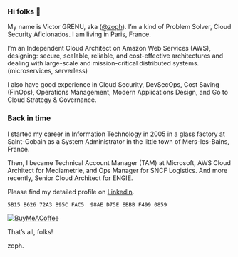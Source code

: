 ### Hi folks 👋

My name is Victor GRENU, aka ([@zoph](https://twitter.com/zoph)). I’m a kind of Problem Solver, Cloud Security Aficionados. I am living in Paris, France.

I’m an Independent Cloud Architect on Amazon Web Services (AWS), designing: secure, scalable, reliable, and cost-effective architectures and dealing with large-scale and mission-critical distributed systems. (microservices, serverless)

I also have good experience in Cloud Security, DevSecOps, Cost Saving (FinOps), Operations Management, Modern Applications Design, and Go to Cloud Strategy & Governance.

### Back in time

I started my career in Information Technology in 2005 in a glass factory at Saint-Gobain as a System Administrator in the little town of Mers-les-Bains, France.

Then, I became Technical Account Manager (TAM) at Microsoft, AWS Cloud Architect for Mediametrie, and Ops Manager for SNCF Logistics. And more recently, Senior Cloud Architect for ENGIE.

Please find my detailed profile on [LinkedIn](https://www.linkedin.com/in/grenuv/).

`5B15 B626 72A3 B95C FAC5  98AE D75E EBBB F499 0859`

[![BuyMeACoffee](https://zoph.me/posts/resources/images/bmac.png)](https://www.buymeacoffee.com/zoph)

That’s all, folks!

zoph.
